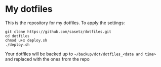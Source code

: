 # My dotfiles

This is the repository for my dotfiles. To apply the settings:

```
git clone https://github.com/sasetz/dotfiles.git
cd dotfiles
chmod u+x deploy.sh
./deploy.sh
```

Your dotfiles will be backed up to `~/backup/dot/dotfiles_<date and time>` and replaced with the ones from the repo
